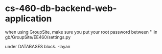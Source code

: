 # cs-460-db-backend-web-application

when using GroupSite, make sure you put your root password between '' in gb/GroupSite/EE460/settings.py

under DATABASES block. -layan
